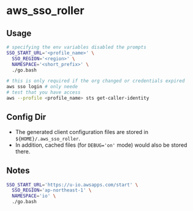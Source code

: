 # aws_sso_roller

## Usage

```bash
# specifying the env variables disabled the prompts
SSO_START_URL='<profile_name>' \
  SSO_REGION='<region>' \
  NAMESPACE='<short_prefix>' \
  ./go.bash

# this is only required if the org changed or credentials expired
aws sso login # only neede
# test that you have access
aws --profile <profile_name> sts get-caller-identity
```

## Config Dir

- The generated client configuration files are stored in `${HOME}/.aws_sso_roller`.
- In addition, cached files (for `DEBUG='on'` mode) would also be stored there.

## Notes

```bash
SSO_START_URL='https://u-io.awsapps.com/start' \
  SSO_REGION='ap-northeast-1' \
  NAMESPACE='io' \
  ./go.bash
```
